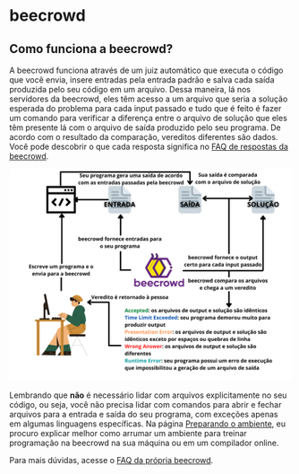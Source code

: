 # beecrowd

## Como funciona a beecrowd?

A beecrowd funciona através de um juiz automático que executa o código que você envia, insere entradas pela entrada padrão e salva cada saída produzida pelo seu código em um arquivo. Dessa maneira, lá nos servidores da beecrowd, eles têm acesso a um arquivo que seria a solução esperada do problema para cada input passado e tudo que é feito é fazer um comando para verificar a diferença entre o arquivo de solução que eles têm presente lá com o arquivo de saída produzido pelo seu programa. De acordo com o resultado da comparação, vereditos diferentes são dados. Você pode descobrir o que cada resposta significa no [FAQ de respostas da beecrowd](https://www.beecrowd.com.br/judge/pt/answers).

![Funcionamento da beecrowd explicado visualmente](../../assets/esquemabeecrowd.png)

Lembrando que **não** é necessário lidar com arquivos explicitamente no seu código, ou seja, você não precisa lidar com comandos para abrir e fechar arquivos para a entrada e saída do seu programa, com exceções apenas em algumas linguagens específicas. Na página [Preparando o ambiente](./preparando-o-ambiente/README.md), eu procuro explicar melhor como arrumar um ambiente para treinar programação na beecrowd na sua máquina ou em um compilador online.

Para mais dúvidas, acesse o [FAQ da própria beecrowd](https://www.beecrowd.com.br/judge/pt/faqs/about).